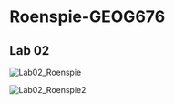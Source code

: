 # Roenspie-GEOG676

## Lab 02
![Lab02_Roenspie](https://github.com/user-attachments/assets/1e8c98c9-d67d-4b07-ab00-e59b19afd1cf)

![Lab02_Roenspie2](https://github.com/user-attachments/assets/5d656bb9-1198-4a85-bcbf-3cffc554157f)



